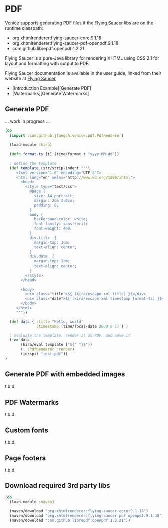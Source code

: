 # PDF

Venice supports generating PDF files if the [Flying Saucer](https://github.com/flyingsaucerproject/flyingsaucer) 
libs are on the runtime classpath:

 - org.xhtmlrenderer:flying-saucer-core:9.1.18
 - org.xhtmlrenderer:flying-saucer-pdf-openpdf:9.1.18
 - com.github.librepdf:openpdf:1.2.21
 
Flying Saucer is a pure-Java library for rendering XHTML using CSS 2.1 for layout and formatting with output to PDF.

Flying Saucer documentation is available in the user guide, linked from their website at [Flying Saucer](https://code.google.com/archive/p/flying-saucer/)

- [Introduction Example][Generate PDF]
- [Watermarks][Generate Watermarks]

 
## Generate PDF

... work in progress ...

```clojure
(do 
  (import :com.github.jlangch.venice.pdf.PdfRenderer)
  
  (load-module :kira)
  
  (defn format-ts [t] (time/format t "yyyy-MM-dd"))
  
  ; define the template
  (def template (str/strip-indent """\
     <?xml version="1.0" encoding="UTF-8"?>
     <html lang="en" xmlns="http://www.w3.org/1999/xhtml">
       <head>
         <style type="text/css">
           @page {
             size: A4 portrait;
             margin: 2cm 1.0cm;
             padding: 0;
           }
           body {
             background-color: white;
             font-family: sans-serif;
             font-weight: 400;
           }
           div.title  {
             margin-top: 3cm;
             text-align: center;
           }
           div.date  {
             margin-top: 1cm;
             text-align: center;
           }
         </style>
       </head>
       
       <body>
         <div class="title">${ (kira/escape-xml title) }$</div>
         <div class="date">${ (kira/escape-xml timestamp format-ts) }$</div>
       </body>
     </html>
     """))

  (def data { :title "Hello, world"
              :timestamp (time/local-date 2000 8 1) } )

  ; evaluate the template, render it as PDF, and save it
  (->> data
       (kira/eval template ["${" "}$"])
       (. :PdfRenderer :render)
       (io/spit "test.pdf"))
)
```



## Generate PDF with embedded images

t.b.d.



## PDF Watermarks

t.b.d.


## Custom fonts

t.b.d.


## Page footers

t.b.d.


## Download required 3rd party libs

```clojure
(do
  (load-module :maven)
  
  (maven/download "org.xhtmlrenderer:flying-saucer-core:9.1.18")
  (maven/download "org.xhtmlrenderer:flying-saucer-pdf-openpdf:9.1.18")
  (maven/download "com.github.librepdf:openpdf:1.2.21"))
```
